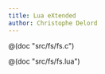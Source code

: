 ```yaml
---
title: Lua eXtended
author: Christophe Delord
---
```


@(doc "src/fs/fs.c")

@(doc "src/fs/fs.lua")
